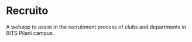 # Recruito
A webapp to assist in the recruitment process of clubs and departments in BITS Pilani campus.
